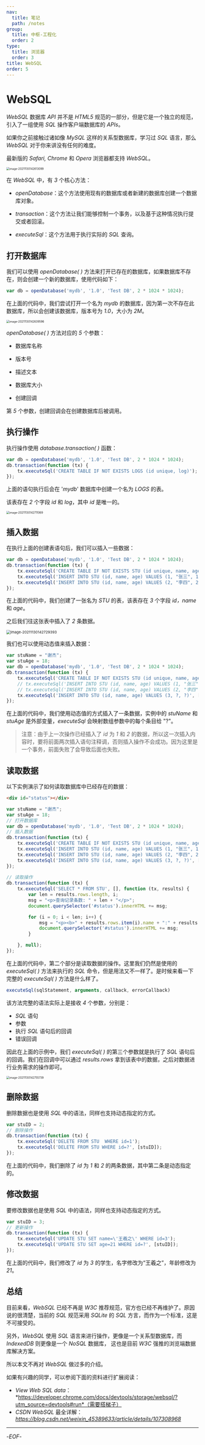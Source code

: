 ```yaml
---
nav:
  title: 笔记
  path: /notes
group:
  title: 中枢-工程化
  order: 2
type:
  title: 浏览器
  order: 3
title: WebSQL
order: 5
---
```


# WebSQL

*WebSQL* 数据库 *API* 并不是 *HTML5* 规范的一部分，但是它是一个独立的规范，引入了一组使用 *SQL* 操作客户端数据库的 *APIs*。

如果你之前接触过诸如像 *MySQL* 这样的关系型数据库，学习过 *SQL* 语言，那么 *WebSQL* 对于你来讲没有任何的难度。

最新版的 *Safari, Chrome* 和 *Opera* 浏览器都支持 *WebSQL*。



<img src="https://xiejie-typora.oss-cn-chengdu.aliyuncs.com/2021-12-01-015120.png" alt="image-20211130142613099" style="zoom:50%;" />



在 *WebSQL* 中，有 *3* 个核心方法：

- *openDatabase*：这个方法使用现有的数据库或者新建的数据库创建一个数据库对象。

- *transaction*：这个方法让我们能够控制一个事务，以及基于这种情况执行提交或者回滚。

- *executeSql*：这个方法用于执行实际的 *SQL* 查询。



## 打开数据库

我们可以使用 *openDatabase( )* 方法来打开已存在的数据库，如果数据库不存在，则会创建一个新的数据库，使用代码如下：

```js
var db = openDatabase('mydb', '1.0', 'Test DB', 2 * 1024 * 1024);
```

在上面的代码中，我们尝试打开一个名为 *mydb* 的数据库，因为第一次不存在此数据库，所以会创建该数据库，版本号为 *1.0*，大小为 *2M*。



<img src="https://xiejie-typora.oss-cn-chengdu.aliyuncs.com/2021-12-01-015135.png" alt="image-20211130142639596" style="zoom:50%;" />

*openDatabase( )* 方法对应的 *5* 个参数：

- 数据库名称

- 版本号

- 描述文本

- 数据库大小

- 创建回调

第 *5* 个参数，创建回调会在创建数据库后被调用。



## 执行操作

执行操作使用 *database.transaction( )* 函数：

```js
var db = openDatabase('mydb', '1.0', 'Test DB', 2 * 1024 * 1024);
db.transaction(function (tx) {
    tx.executeSql('CREATE TABLE IF NOT EXISTS LOGS (id unique, log)');
});
```

上面的语句执行后会在 '*mydb*' 数据库中创建一个名为 *LOGS* 的表。

该表存在 *2* 个字段 *id* 和 *log*，其中 *id* 是唯一的。

<img src="https://xiejie-typora.oss-cn-chengdu.aliyuncs.com/2021-12-01-015142.png" alt="image-20211130142711069" style="zoom:50%;" />



## 插入数据

在执行上面的创建表语句后，我们可以插入一些数据：

```js
var db = openDatabase('mydb', '1.0', 'Test DB', 2 * 1024 * 1024);
db.transaction(function (tx) {
    tx.executeSql('CREATE TABLE IF NOT EXISTS STU (id unique, name, age)');
    tx.executeSql('INSERT INTO STU (id, name, age) VALUES (1, "张三", 18)');
    tx.executeSql('INSERT INTO STU (id, name, age) VALUES (2, "李四", 20)');
});
```

在上面的代码中，我们创建了一张名为 *STU* 的表，该表存在 *3* 个字段 *id，name* 和 *age*。

之后我们往这张表中插入了 *2* 条数据。

<img src="https://xiejie-typora.oss-cn-chengdu.aliyuncs.com/2021-12-01-15151.png" alt="image-20211130142729393" style="zoom:67%;" />



我们也可以使用动态值来插入数据：

```js
var stuName = "谢杰";
var stuAge = 18;
var db = openDatabase('mydb', '1.0', 'Test DB', 2 * 1024 * 1024);
db.transaction(function (tx) {
    tx.executeSql('CREATE TABLE IF NOT EXISTS STU (id unique, name, age)');
    // tx.executeSql('INSERT INTO STU (id, name, age) VALUES (1, "张三", 18)');
    // tx.executeSql('INSERT INTO STU (id, name, age) VALUES (2, "李四", 20)');
    tx.executeSql('INSERT INTO STU (id, name, age) VALUES (3, ?, ?)', [stuName, stuAge]);
});
```

在上面的代码中，我们使用动态值的方式插入了一条数据，实例中的 *stuName* 和 *stuAge* 是外部变量，*executeSql* 会映射数组参数中的每个条目给 "?"。

>注意：由于上一次操作已经插入了 *id* 为 *1* 和 *2* 的数据，所以这一次插入内容时，要将前面两次插入语句注释调，否则插入操作不会成功。因为这里是一个事务，前面失败了会导致后面也失败。



## 读取数据

以下实例演示了如何读取数据库中已经存在的数据：

```html
<div id="status"></div>
```

```js
var stuName = "谢杰";
var stuAge = 18;
// 打开数据库
var db = openDatabase('mydb', '1.0', 'Test DB', 2 * 1024 * 1024);
// 插入数据
db.transaction(function (tx) {
    tx.executeSql('CREATE TABLE IF NOT EXISTS STU (id unique, name, age)');
    tx.executeSql('INSERT INTO STU (id, name, age) VALUES (1, "张三", 18)');
    tx.executeSql('INSERT INTO STU (id, name, age) VALUES (2, "李四", 20)');
    tx.executeSql('INSERT INTO STU (id, name, age) VALUES (3, ?, ?)', [stuName, stuAge]);
});
    
// 读取操作
db.transaction(function (tx) {
    tx.executeSql('SELECT * FROM STU', [], function (tx, results) {
        var len = results.rows.length, i;
        msg = "<p>查询记录条数: " + len + "</p>";
        document.querySelector('#status').innerHTML += msg;

        for (i = 0; i < len; i++) {
            msg = "<p><b>" + results.rows.item(i).name + ":" + results.rows.item(i).age + "</b></p>";
            document.querySelector('#status').innerHTML += msg;
        }

    }, null);
});
```

在上面的代码中，第二个部分是读取数据的操作。这里我们仍然是使用的 *executeSql( )* 方法来执行的 *SQL* 命令，但是用法又不一样了。是时候来看一下完整的 *executeSql( )* 方法是什么样了。

```js
executeSql(sqlStatement, arguments, callback, errorCallback)
```

该方法完整的语法实际上是接收 *4* 个参数，分别是：

- *SQL* 语句
- 参数
- 执行 *SQL* 语句后的回调
- 错误回调

因此在上面的示例中，我们 *executeSql( )* 的第三个参数就是执行了 *SQL* 语句后的回调。我们在回调中可以通过 *results.rows* 拿到该表中的数据，之后对数据进行业务需求的操作即可。

<img src="https://xiejie-typora.oss-cn-chengdu.aliyuncs.com/2021-12-01-015159.png" alt="image-20211130142755739" style="zoom:50%;" />

## 删除数据

删除数据也是使用 *SQL* 中的语法，同样也支持动态指定的方式。

```js
var stuID = 2;
// 删除操作
db.transaction(function (tx) {
    tx.executeSql('DELETE FROM STU  WHERE id=1');
    tx.executeSql('DELETE FROM STU WHERE id=?', [stuID]);
});
```

在上面的代码中，我们删除了 *id* 为 *1* 和 *2* 的两条数据，其中第二条是动态指定的。



## 修改数据

要修改数据也是使用 *SQL* 中的语法，同样也支持动态指定的方式。

```js
var stuID = 3;
// 更新操作
db.transaction(function (tx) {
    tx.executeSql('UPDATE STU SET name=\'王羲之\' WHERE id=3');
    tx.executeSql('UPDATE STU SET age=21 WHERE id=?', [stuID]);
});
```

在上面的代码中，我们修改了 *id* 为 *3* 的学生，名字修改为“王羲之”，年龄修改为 *21*。



## 总结

目前来看，*WebSQL* 已经不再是 *W3C* 推荐规范，官方也已经不再维护了。原因说的很清楚，当前的 *SQL* 规范采用 *SQLite* 的 *SQL* 方言，而作为一个标准，这是不可接受的。

另外，*WebSQL* 使用 *SQL* 语言来进行操作，更像是一个关系型数据库，而 *IndexedDB* 则更像是一个 *NoSQL* 数据库， 这也是目前 *W3C* 强推的浏览端数据库解决方案。

所以本文不再对 *WebSQL* 做过多的介绍。

如果有兴趣的同学，可以参阅下面的资料进行扩展阅读：

- *View Web SQL data*：*https://developer.chrome.com/docs/devtools/storage/websql/?utm_source=devtools#run*（需要搭梯子）
- *CSDN WebSQL* 最全详解：*https://blog.csdn.net/weixin_45389633/article/details/107308968*




-------



-*EOF*-

